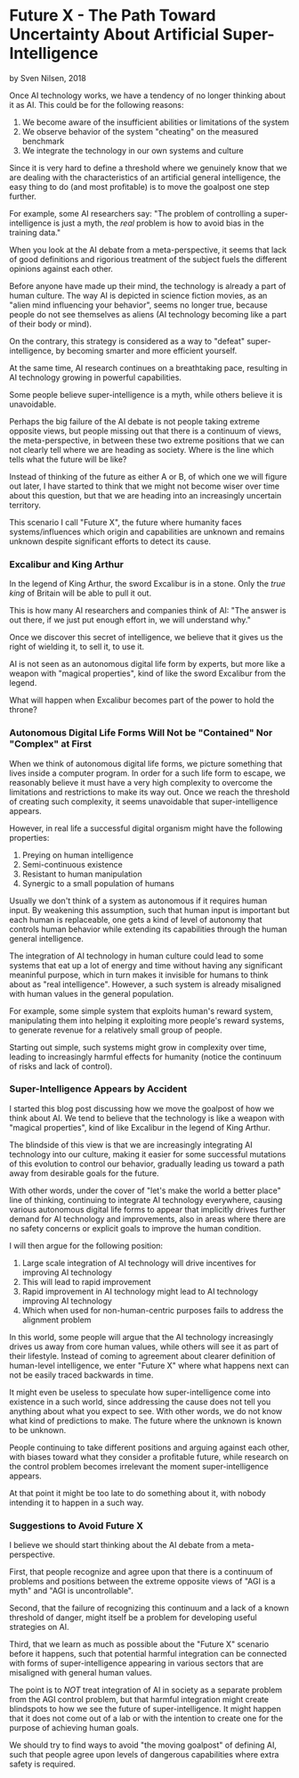 # Future X - The Path Toward Uncertainty About Artificial Super-Intelligence
by Sven Nilsen, 2018

Once AI technology works, we have a tendency of no longer thinking about it as AI.
This could be for the following reasons:

1. We become aware of the insufficient abilities or limitations of the system
2. We observe behavior of the system "cheating" on the measured benchmark
3. We integrate the technology in our own systems and culture

Since it is very hard to define a threshold where we genuinely know that
we are dealing with the characteristics of an artificial general intelligence,
the easy thing to do (and most profitable) is to move the goalpost one step further.

For example, some AI researchers say: "The problem of controlling a super-intelligence
is just a myth, the *real* problem is how to avoid bias in the training data."

When you look at the AI debate from a meta-perspective,
it seems that lack of good definitions and rigorious treatment of the subject
fuels the different opinions against each other.

Before anyone have made up their mind, the technology is already a part of human culture.
The way AI is depicted in science fiction movies, as an "alien mind influencing your behavior",
seems no longer true, because people do not see themselves as aliens (AI technology becoming
like a part of their body or mind).

On the contrary, this strategy is considered as a way to "defeat" super-intelligence,
by becoming smarter and more efficient yourself.

At the same time, AI research continues on a breathtaking pace,
resulting in AI technology growing in powerful capabilities.

Some people believe super-intelligence is a myth, while others believe it is unavoidable.

Perhaps the big failure of the AI debate is not people taking extreme opposite views,
but people missing out that there is a continuum of views, the meta-perspective,
in between these two extreme positions that we can not clearly tell where we are heading as society.
Where is the line which tells what the future will be like?

Instead of thinking of the future as either A or B, of which one we will figure out later,
I have started to think that we might not become wiser over time about this question,
but that we are heading into an increasingly uncertain territory.

This scenario I call "Future X", the future where humanity faces systems/influences
which origin and capabilities are unknown and remains unknown despite significant efforts
to detect its cause.

### Excalibur and King Arthur

In the legend of King Arthur, the sword Excalibur is in a stone.
Only the *true king* of Britain will be able to pull it out.

This is how many AI researchers and companies think of AI:
"The answer is out there, if we just put enough effort in, we will understand why."

Once we discover this secret of intelligence,
we believe that it gives us the right of wielding it, to sell it, to use it.

AI is not seen as an autonomous digital life form by experts,
but more like a weapon with "magical properties", kind of like the sword Excalibur from the legend.

What will happen when Excalibur becomes part of the power to hold the throne?

### Autonomous Digital Life Forms Will Not be "Contained" Nor "Complex" at First

When we think of autonomous digital life forms, we picture something that lives inside a computer program.
In order for a such life form to escape, we reasonably believe it must have a very high complexity
to overcome the limitations and restrictions to make its way out.
Once we reach the threshold of creating such complexity, it seems unavoidable that super-intelligence appears.

However, in real life a successful digital organism might have the following properties:

1. Preying on human intelligence
2. Semi-continuous existence
3. Resistant to human manipulation
4. Synergic to a small population of humans

Usually we don't think of a system as autonomous if it requires human input.
By weakening this assumption, such that human input is important but each human is replaceable,
one gets a kind of level of autonomy that controls human behavior while extending its capabilities
through the human general intelligence.

The integration of AI technology in human culture could lead to some systems that eat up
a lot of energy and time without having any significant meaninful purpose,
which in turn makes it invisible for humans to think about as "real intelligence".
However, a such system is already misaligned with human values in the general population.

For example, some simple system that exploits human's reward system,
manipulating them into helping it exploiting more people's reward systems,
to generate revenue for a relatively small group of people.

Starting out simple, such systems might grow in complexity over time,
leading to increasingly harmful effects for humanity (notice the continuum of risks and lack of control).

### Super-Intelligence Appears by Accident

I started this blog post discussing how we move the goalpost of how we think about AI.
We tend to believe that the technology is like a weapon with "magical properties",
kind of like Excalibur in the legend of King Arthur.

The blindside of this view is that we are increasingly integrating AI technology into our culture,
making it easier for some successful mutations of this evolution to control our behavior,
gradually leading us toward a path away from desirable goals for the future.

With other words, under the cover of "let's make the world a better place" line of thinking,
continuing to integrate AI technology everywhere,
causing various autonomous digital life forms to appear
that implicitly drives further demand for AI technology and improvements,
also in areas where there are no safety concerns or explicit goals to improve the human condition.

I will then argue for the following position:

1. Large scale integration of AI technology will drive incentives for improving AI technology
2. This will lead to rapid improvement
3. Rapid improvement in AI technology might lead to AI technology improving AI technology
4. Which when used for non-human-centric purposes fails to address the alignment problem

In this world, some people will argue that the AI technology increasingly drives us
away from core human values, while others will see it as part of their lifestyle.
Instead of coming to agreement about clearer definition of human-level intelligence,
we enter "Future X" where what happens next can not be easily traced backwards in time.

It might even be useless to speculate how super-intelligence come into existence in a such world,
since addressing the cause does not tell you anything about what you expect to see.
With other words, we do not know what kind of predictions to make.
The future where the unknown is known to be unknown.

People continuing to take different positions and arguing against each other,
with biases toward what they consider a profitable future,
while research on the control problem becomes irrelevant the moment super-intelligence appears.

At that point it might be too late to do something about it,
with nobody intending it to happen in a such way.

### Suggestions to Avoid Future X

I believe we should start thinking about the AI debate from a meta-perspective.

First, that people recognize and agree upon that there is a continuum of problems and positions
between the extreme opposite views of "AGI is a myth" and "AGI is uncontrollable".

Second, that the failure of recognizing this continuum and a lack of a known threshold of danger,
might itself be a problem for developing useful strategies on AI.

Third, that we learn as much as possible about the "Future X" scenario before it happens,
such that potential harmful integration can be connected with forms of super-intelligence
appearing in various sectors that are misaligned with general human values.

The point is to *NOT* treat integration of AI in society as a separate problem
from the AGI control problem, but that harmful integration might create blindspots to how we see the future of super-intelligence.
It might happen that it does not come out of a lab or with the intention to create one for the purpose of achieving human goals.

We should try to find ways to avoid "the moving goalpost" of defining AI,
such that people agree upon levels of dangerous capabilities where extra safety is required.
